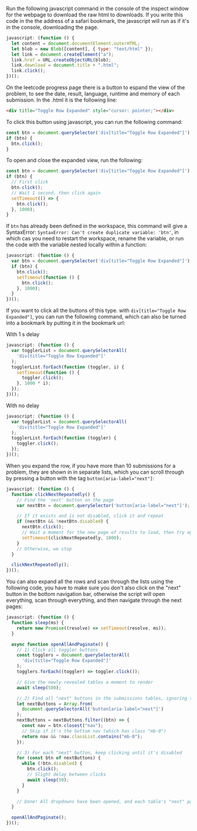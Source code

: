 Run the following javascript command in the console of the inspect window for the webpage to download the raw html to downloads. If you write this code in the the address of a safari bookmark, the javascript will run as if it's in the console, downloading the page.

```javascript
javascript: (function () {
  let content = document.documentElement.outerHTML;
  let blob = new Blob([content], { type: "text/html" });
  let link = document.createElement("a");
  link.href = URL.createObjectURL(blob);
  link.download = document.title + ".html";
  link.click();
})();
```

On the leetcode progress page there is a button to espand the view of the problem, to see the date, result, language, runtime and memory of each submission. In the .html it is the following line:

```html
<div title="Toggle Row Expanded" style="cursor: pointer;"></div>
```

To click this button using javascript, you can run the following command:

```javascript
const btn = document.querySelector('div[title="Toggle Row Expanded"]');
if (btn) {
  btn.click();
}
```

To open and close the expanded view, run the following:

```javascript
const btn = document.querySelector('div[title="Toggle Row Expanded"]');
if (btn) {
  // First click
  btn.click();
  // Wait 1 second, then click again
  setTimeout(() => {
    btn.click();
  }, 1000);
}
```

If `btn` has already been defined in the workspace, this command will give a SyntaxError: `SyntaxError: Can't create duplicate variable: 'btn'`, in which cas you need to restart the workspace, rename the variable, or run the code with the variable nested locally within a function:

```javascript
javascript: (function () {
  var btn = document.querySelector('div[title="Toggle Row Expanded"]');
  if (btn) {
    btn.click();
    setTimeout(function () {
      btn.click();
    }, 1000);
  }
})();
```

If you want to click all the buttons of this type. with `div[title="Toggle Row Expanded"]`, you can run the following command, which can also be turned into a bookmark by putting it in the bookmark url:

With 1 s delay

```javascript
javascript: (function () {
  var togglerList = document.querySelectorAll(
    'div[title="Toggle Row Expanded"]'
  );
  togglerList.forEach(function (toggler, i) {
    setTimeout(function () {
      toggler.click();
    }, 1000 * i);
  });
})();
```

With no delay

```javascript
javascript: (function () {
  var togglerList = document.querySelectorAll(
    'div[title="Toggle Row Expanded"]'
  );
  togglerList.forEach(function (toggler) {
    toggler.click();
  });
})();
```

When you expand the row, if you have more than 10 submissions for a problem, they are shown in in separate lists, which you can scroll through by pressing a button with the tag `button[aria-label="next"]`:

```javascript
javascript: (function () {
  function clickNextRepeatedly() {
    // Find the 'next' button on the page
    var nextBtn = document.querySelector('button[aria-label="next"]');

    // If it exists and is not disabled, click it and repeat
    if (nextBtn && !nextBtn.disabled) {
      nextBtn.click();
      // Wait a moment for the new page of results to load, then try again
      setTimeout(clickNextRepeatedly, 1000);
    }
    // Otherwise, we stop
  }

  clickNextRepeatedly();
})();
```

You can also expand all the rows and scan through the lists using the following code, you have to make sure you don't also click on the "next" button in the bottom navigation bar, otherwise the script will open everything, scan through everything, and then navigate through the next pages:

```javascript
javascript: (function () {
  function sleep(ms) {
    return new Promise((resolve) => setTimeout(resolve, ms));
  }

  async function openAllAndPaginate() {
    // 1) Click all toggler buttons
    const togglers = document.querySelectorAll(
      'div[title="Toggle Row Expanded"]'
    );
    togglers.forEach((toggler) => toggler.click());

    // Give the newly revealed tables a moment to render
    await sleep(500);

    // 2) Find all "next" buttons in the submissions tables, ignoring the bottom nav
    let nextButtons = Array.from(
      document.querySelectorAll('button[aria-label="next"]')
    );
    nextButtons = nextButtons.filter((btn) => {
      const nav = btn.closest("nav");
      // Skip if it's the bottom nav (which has class "mb-0")
      return nav && !nav.classList.contains("mb-0");
    });

    // 3) For each "next" button, keep clicking until it's disabled
    for (const btn of nextButtons) {
      while (!btn.disabled) {
        btn.click();
        // Slight delay between clicks
        await sleep(50);
      }
    }

    // Done! All dropdowns have been opened, and each table's "next" pages have been revealed.
  }

  openAllAndPaginate();
})();
```
